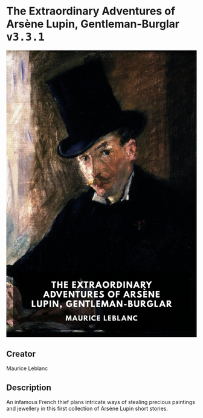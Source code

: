 
# The Extraordinary Adventures of Arsène Lupin, Gentleman-Burglar <kbd>v3.3.1</kbd>

<center>
  <img src="./cover-1024.jpg"/>
</center>

## Creator
Maurice Leblanc

## Description
An infamous French thief plans intricate ways of stealing precious paintings and jewellery in this first collection of Arsène Lupin short stories.

